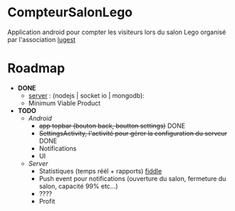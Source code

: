 # CompteurSalonLego

Application android pour compter les visiteurs lors du salon Lego organisé par l'association [lugest]


# Roadmap
- __DONE__
    - [server] : (nodejs | socket io | mongodb): 
    - Minimum Viable Product
- __TODO__
    - _Android_  
        - ~~app topbar (bouton back, boutton settings)~~ DONE
        - ~~SettingsActivity, l'activité pour gérer la configuration du serveur~~ DONE
        - Notifications
        - UI
    - _Server_
        - Statistiques (temps réél + rapports) [fiddle]
        - Push event pour notifications (ouverture du salon, fermeture du salon, capacité 99% etc...)
        - ????
        - Profit


[lugest]: (http://www.lugest.com/)
[server]: https://git.devloop.fr/Jerome/ServerSalonLego
[fiddle]: http://jsfiddle.net/canvasjs/cm1qyk2L/